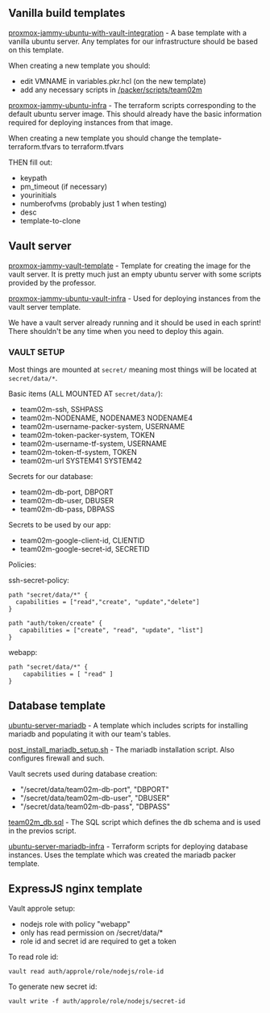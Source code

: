 ## Vanilla build templates

[proxmox-jammy-ubuntu-with-vault-integration](/build/packer/proxmox-jammy-ubuntu-with-vault-integration/) - A base template with a vanilla ubuntu server. Any templates for our infrastructure should be based on this template.

When creating a new template you should:
 - edit VMNAME in variables.pkr.hcl (on the new template)
 - add any necessary scripts in [/packer/scripts/team02m](/build/packer/scripts/team02m/)

[proxmox-jammy-ubuntu-infra](/build/terraform/proxmox-jammy-ubuntu-infra/) - The terraform scripts corresponding to the default ubuntu server image. This should already have the basic information required for deploying instances from that image.

When creating a new template you should change the template-terraform.tfvars to terraform.tfvars

THEN fill out:
 - keypath
 - pm_timeout (if necessary)
 - yourinitials
 - numberofvms (probably just 1 when testing)
 - desc
 - template-to-clone

## Vault server

[proxmox-jammy-vault-template](/build/packer/proxmox-jammy-vault-template/) - Template for creating the image for the vault server. It is pretty much just an empty ubuntu server with some scripts provided by the professor.

[proxmox-jammy-ubuntu-vault-infra](/build/terraform/proxmox-jammy-ubuntu-vault-infra/) - Used for deploying instances from the vault server template. 

We have a vault server already running and it should be used in each sprint! There shouldn't be any time when you need to deploy this again.

### VAULT SETUP

Most things are mounted at `secret/` meaning most things will be located at `secret/data/*`.

Basic items (ALL MOUNTED AT `secret/data/`):
 - team02m-ssh, SSHPASS
 - team02m-NODENAME, NODENAME3 NODENAME4
 - team02m-username-packer-system, USERNAME
 - team02m-token-packer-system, TOKEN
 - team02m-username-tf-system, USERNAME
 - team02m-token-tf-system, TOKEN
 - team02m-url SYSTEM41 SYSTEM42

Secrets for our database:
 - team02m-db-port, DBPORT
 - team02m-db-user, DBUSER
 - team02m-db-pass, DBPASS

Secrets to be used by our app:
 - team02m-google-client-id, CLIENTID
 - team02m-google-secret-id, SECRETID

Policies:

ssh-secret-policy:

```
path "secret/data/*" { 
  capabilities = ["read","create", "update","delete"] 
} 

path "auth/token/create" { 
   capabilities = ["create", "read", "update", "list"] 
}
```

webapp:
```
path "secret/data/*" {
    capabilities = [ "read" ]
}
```

## Database template

[ubuntu-server-mariadb](/build/packer/ubuntu-server-mariadb/) - A template which includes scripts for installing mariadb and populating it with our team's tables.

[post_install_mariadb_setup.sh](/build/packer/scripts/team02m/post_install_mariadb_setup.sh) - The mariadb installation script. Also configures firewall and such.

Vault secrets used during database creation:
 - "/secret/data/team02m-db-port", "DBPORT"
 - "/secret/data/team02m-db-user", "DBUSER"
 - "/secret/data/team02m-db-pass", "DBPASS"

[team02m_db.sql](/build/packer/scripts/) - The SQL script which defines the db schema and is used in the previos script.

[ubuntu-server-mariadb-infra](/build/terraform/ubuntu-server-mariadb-infra/) - Terraform scripts for deploying database instances. Uses the template which was created the mariadb packer template.

## ExpressJS nginx template

Vault approle setup:
 - nodejs role with policy "webapp"
 - only has read permission on /secret/data/*
 - role id and secret id are required to get a token

To read role id:

`vault read auth/approle/role/nodejs/role-id`

To generate new secret id:

`vault write -f auth/approle/role/nodejs/secret-id`

